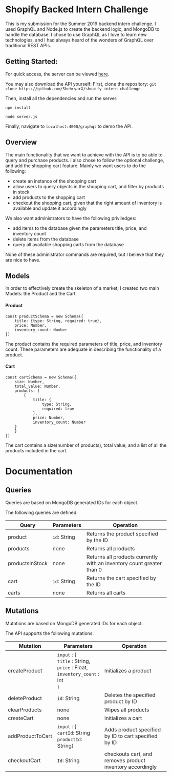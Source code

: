 # Shopify Backed Intern Challenge

This is my submission for the Summer 2019 backend intern challenge. I used GraphQL and Node.js to create the backend logic, and MongoDB to handle the database. I chose to use GraphQL as I love to learn new technologies, and I had always heard of the wonders of GraphQL over traditional REST APIs. 

## Getting Started:
For quick access, the server can be viewed [here](https://shopify-s19.herokuapp.com).

You may also download the API yourself:
First, clone the repository:
`git clone https://github.com/ShehryarX/shopify-intern-challenge`  

Then, install all the dependencies and run the server:

`npm install` 

`node server.js`

Finally, navigate to `localhost:4000/graphql` to demo the API.

## Overview

The main functionality that we want to achieve with the API is to be able to query and purchase products. I also chose to follow the optional challenge, and add the shopping cart feature. Mainly we want users to do the following:

- create an instance of the shopping cart
- allow users to query objects in the shopping cart, and filter by products in stock
- add products to the shopping cart
- checkout the shopping cart, given that the right amount of inventory is available and update it accordingly

We also want administrators to have the following priviledges:
- add items to the database given the parameters title, price, and inventory count
- delete items from the database
- query all available shopping carts from the database

None of these administrator commands are required, but I believe that they are nice to have.

## Models

In order to effectively create the skeleton of a market, I created two main Models: the Product and the Cart. 

#### Product
```
const productSchema = new Schema({
    title: {type: String, required: true},
    price: Number,
    inventory_count: Number
}) 
```
The product contains the required parameters of title, price, and inventory count. These parameters are adequate in describing the functionality of a product.
#### Cart

```
const cartSchema = new Schema({
    size: Number,
    total_value: Number,
    products: [
        { 
            title: {
                type: String,
                required: true
            },
            price: Number,
            inventory_count: Number  
    }
    ]
}) 
```

The cart contains a size(number of products), total value, and a list of all the products included in the cart.


# Documentation

## Queries

Queries are based on MongoDB generated IDs for each object.

The following queries are defined:

| Query         | Parameters                                                                                   | Operation         |
|---------------|----------------------------------------------------------------------------------------------|-------------------|
| product | `id`: String  | Returns the product specified by the ID  |
| products | none  | Returns all products |
| productsInStock | none  | Returns all products currently with an inventory count greater than 0 |
| cart |`id`: String | Returns the cart specified by the ID |
| carts | none | Returns all carts |
## Mutations

Mutations are based on MongoDB generated IDs for each object.


The API supports the following mutations:

| Mutation      | Parameters                                                                                   | Operation         |
|---------------|----------------------------------------------------------------------------------------------|-------------------|
| createProduct | `input` : {<br > `title` : String,<br > `price` : Float,<br > `inventory_count` : Int<br > } | Initializes a product |
| deleteProduct | `id`: String | Deletes the specified product by ID|
| clearProducts | none | Wipes all products |
| createCart | none | Initializes a cart |
| addProductToCart | `input` : {<br >`cartId`: String <br>  `productId`: String} | Adds product specified by ID to cart specified by ID |
| checkoutCart | `Id`: String | checkouts cart, and removes product inventory accordingly |

